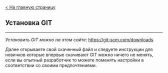 [< На главную страницу](readme.md)
## **Установка GIT**
---
*Установить GIT можно на этом сайте*: https://git-scm.com/downloads

Далее открываете свой скаченный файл и следуете инструкции для новичков которые впервые скачивают GIT можно ничего не менять, если вы опытный разработчик то можете поменять настройки в соответствии со своими предпочтениями.